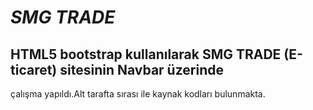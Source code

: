 # _SMG TRADE_
## HTML5 bootstrap kullanılarak SMG TRADE (E-ticaret) sitesinin Navbar  üzerinde
çalışma yapıldı.Alt tarafta sırası ile kaynak kodları bulunmakta.
